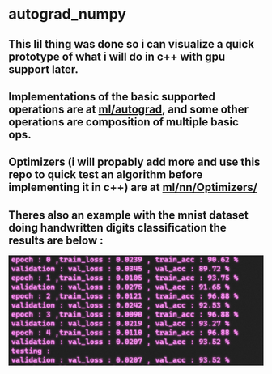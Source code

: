 # autograd_numpy
## This lil thing was done so i can visualize a quick prototype of what i will do in c++ with gpu support later.
## Implementations of the basic supported operations are at [ml/autograd](ml/autograd/), and some other operations are composition of multiple basic ops. 
## Optimizers (i will propably add more and use this repo to quick test an algorithm before implementing it in c++) are at [ml/nn/Optimizers/](ml/nn/Optimizers.py)
## Theres also an example with the mnist dataset doing handwritten digits classification the results are below :
![image](mnist_results.png)
